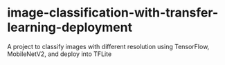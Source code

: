 # image-classification-with-transfer-learning-deployment
A project to classify images with different resolution using TensorFlow, MobileNetV2, and deploy into TFLite
